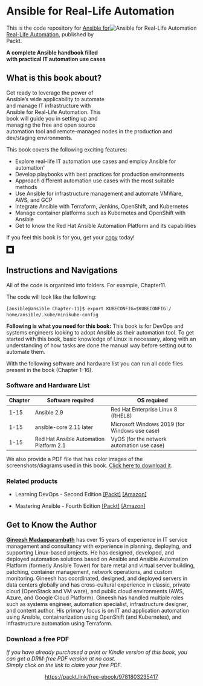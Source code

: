 


# Ansible for Real-Life Automation

<a href="https://www.packtpub.com/product/edge-computing-systems-with-kubernetes/9781803235417"><img src="https://static.packt-cdn.com/products/9781803235417/cover/smaller" alt="Ansible for Real-Life Automation" height="256px" align="right"></a>

This is the code repository for [Ansible for Real-Life Automation](https://www.packtpub.com/product/edge-computing-systems-with-kubernetes/9781803235417), published by Packt.

**A complete Ansible handbook filled with practical IT automation use cases**

## What is this book about?
Get ready to leverage the power of Ansible’s wide applicability to automate and manage IT infrastructure with Ansible for Real-Life Automation. This book will guide you in setting up and managing the free and open source automation tool and remote-managed nodes in the production and dev/staging environments.

This book covers the following exciting features:
* Explore real-life IT automation use cases and employ Ansible for automation'
* Develop playbooks with best practices for production environments
* Approach different automation use cases with the most suitable methods
* Use Ansible for infrastructure management and automate VMWare, AWS, and GCP
* Integrate Ansible with Terraform, Jenkins, OpenShift, and Kubernetes
* Manage container platforms such as Kubernetes and OpenShift with Ansible
* Get to know the Red Hat Ansible Automation Platform and its capabilities

If you feel this book is for you, get your [copy](https://www.amazon.com/dp/1803235411) today!

<a href="https://www.packtpub.com/?utm_source=github&utm_medium=banner&utm_campaign=GitHubBanner"><img src="https://raw.githubusercontent.com/PacktPublishing/GitHub/master/GitHub.png" 
alt="https://www.packtpub.com/" border="5" /></a>

## Instructions and Navigations
All of the code is organized into folders. For example, Chapter11.

The code will look like the following:
```
[ansible@ansible Chapter-11]$ export KUBECONFIG=$KUBECONFIG:/
home/ansible/.kube/minikube-config
```

**Following is what you need for this book:**
This book is for DevOps and systems engineers looking to adopt Ansible as their automation tool. To get started with this book, basic knowledge of Linux is necessary, along with an understanding of how tasks are done the manual way before setting out to automate them.

With the following software and hardware list you can run all code files present in the book (Chapter 1-16).
### Software and Hardware List
| Chapter | Software required | OS required |
| -------- | ------------------------------------ | ----------------------------------- |
| 1-15 | Ansible 2.9 | Red Hat Enterprise Linux 8 (RHEL8) |
| 1-15 | ansible-core 2.11 later | Microsoft Windows 2019 (for Windows use case) |
| 1-15 | Red Hat Ansible Automation Platform 2.1 | VyOS (for the network automation use case) |

We also provide a PDF file that has color images of the screenshots/diagrams used in this book. [Click here to download it]( https://static.packt-cdn.com/downloads/9781803235417_ColorImages.pdf).

### Related products
* Learning DevOps - Second Edition [[Packt]](https://www.packtpub.com/product/learning-devops-second-edition/9781801818964) [[Amazon]](https://www.amazon.in/dp/1801818967)

* Mastering Ansible - Fourth Edition [[Packt]](https://www.packtpub.com/product/mastering-ansible/9781801818780) [[Amazon]](https://www.amazon.com/dp/1801818789)

## Get to Know the Author
[**Gineesh Madapparambath**](https://www.linkedin.com/in/gineesh)
has over 15 years of experience in IT service management and consultancy with experience in planning, deploying, and supporting Linux-based projects.
He has designed, developed, and deployed automation solutions based on Ansible and Ansible Automation Platform (formerly Ansible Tower) for bare metal and virtual server building, patching, container management, network operations, and custom monitoring. Gineesh has coordinated, designed, and deployed servers in data centers globally and has cross-cultural experience in classic, private cloud (OpenStack and VM ware), and public cloud environments (AWS, Azure, and Google Cloud Platform).
Gineesh has handled multiple roles such as systems engineer, automation specialist, infrastructure designer, and content author. His primary focus is on IT and application automation using Ansible, containerization using OpenShift (and Kubernetes), and infrastructure automation using Terraform.
### Download a free PDF

 <i>If you have already purchased a print or Kindle version of this book, you can get a DRM-free PDF version at no cost.<br>Simply click on the link to claim your free PDF.</i>
<p align="center"> <a href="https://packt.link/free-ebook/9781803235417">https://packt.link/free-ebook/9781803235417 </a> </p>

